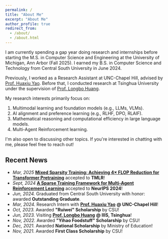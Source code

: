 ```yaml
---
permalink: /
title: "About Me"
excerpt: "About Me"
author_profile: true
redirect_from: 
  - /about/
  - /about.html
---
```


I am currently spending a gap year doing research and internships before starting the M.S. in Computer Science and Engineering at the University of Michigan, Ann Arbor (Fall 2025). I earned my B.S. in Computer Science and Technology from Central South University in June 2024.

Previously, I worked as a Research Assistant at UNC-Chapel Hill, advised by [Prof. Huaxiu Yao](https://www.huaxiuyao.io/). Before that, I conducted research at Tsinghua University under the supervision of [Prof. Longbo Huang](https://people.iiis.tsinghua.edu.cn/~huang/).

My research interests primarily focus on:
1. Multimodal learning and foundation models (e.g., LLMs, VLMs).
2. AI alignment and preference learning (e.g., RLHF, DPO, RLAIF).
3. Mathematical reasoning and computational efficiency in large language models.
4. Multi-Agent Reinforcement learning.

I'm also open to discussing other topics. If you're interested in chatting with me, please feel free to reach out!

## Recent News
- *Mar, 2025* [**Mixed Sparsity Training: Achieving 4× FLOP Reduction for Transformer Pretraining**](https://arxiv.org/abs/2408.11746) accepted to **TMLR**!
- *Sept, 2024* [**A Sparse Training Framework for Multi-Agent Reinforcement Learning**](https://www.arxiv.org/abs/2409.19391) accepted to **NeurIPS 2024**!
- *Jun, 2024.* Graduated from Central South University with honor: awarded **Outstanding Graduate**.
- *Mar, 2024.* Research Intern with [**Prof. Huaxiu Yao**](https://www.huaxiuyao.io/) **@ UNC-Chapel Hill**!
- *Oct, 2023.* Awarded **"Ruiwei" Scholarship** by CSU!
- *Jun, 2023.* Visiting [**Prof. Longbo Huang**](https://people.iiis.tsinghua.edu.cn/~huang/) **@ IIIS, Tsinghua**!
- *Nov, 2022.* Awarded **"Yihao Foodstuff" Scholarship** by CSU!
- *Dec, 2021.* Awarded **National Scholarship** by Ministry of Education!
- *Nov, 2021.* Awarded **First Class Scholarship** by CSU!
